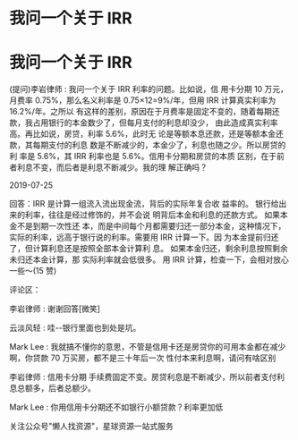 # 我问一个关于 IRR

# 我问一个关于 IRR

(提问)李岩律师 : 我问一个关于 IRR 利率的问题。比如说，信 用卡分期 10 万元，月费率 0.75%，那么名义利率是 0.75×12=9%/年，但用 IRR 计算真实利率为 16.2%/年。之所以 有这样的差别，原因在于月费率是固定不变的，随着每期还 款，我占用银行的本金数少了，但每月支付的利息却没少， 由此造成真实利率高。再比如说，房贷，利率 5.6%，此时无 论是等额本息还款，还是等额本金还款，其每期支付的利息 数是不断减少的，本金少了，利息也随之少。所以房贷的利 率是 5.6%，其 IRR 利率也是 5.6%。信用卡分期和房贷的本质 区别，在于前者利息不变，而后者是利息不断减少。我的理 解正确吗？

2019-07-25

回答：IRR 是计算一组流入流出现金流，背后的实际年复合收 益率的。 银行给出来的利率，往往是经过修饰的，并不会说 明背后本金和利息的还款方式。 如果本金不是到期一次性还 本，而是中间每个月都需要归还一部分本金，这种情况下， 实际的利率，远高于银行说的利率。需要用 IRR 计算一下。因 为本金提前归还了，但计算利息还是按照全部本金计算利 息。 如果本金归还，剩余利息按照剩余未归还本金计算，那 实际利率就会低很多。 用 IRR 计算，检查一下，会相对放心 一些～(15 赞)

评论区：

李岩律师 : 谢谢回答[微笑]

云淡风轻 : 哇--银行里面也到处是坑。

Mark Lee : 我就搞不懂你的意思，不管是信用卡还是房贷你的可用本金都在减少啊，你贷款 70 万买房，都不是三十年后一次 性付本来利息啊，请问有啥区别

李岩律师 : 信用卡分期 手续费固定不变。房贷利息是不断减少，所以前者支付利息总额多，后者总额少。

Mark Lee : 你用信用卡分期还不如银行小额贷款？利率更加低

关注公众号"懒人找资源"，星球资源一站式服务